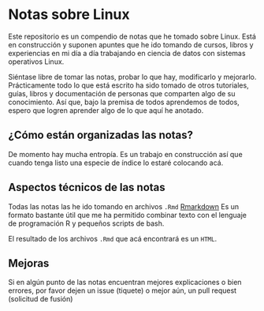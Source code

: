 
<!-- README.md is generated from README.Rmd. Please edit that file -->

# Notas sobre Linux

<!-- badges: start -->

<!-- badges: end -->

Este repositorio es un compendio de notas que he tomado sobre Linux.
Está en construcción y suponen apuntes que he ido tomando de cursos,
libros y experiencias en mi día a día trabajando en ciencia de datos con
sistemas operativos Linux.

Siéntase libre de tomar las notas, probar lo que hay, modificarlo y
mejorarlo. Prácticamente todo lo que está escrito ha sido tomado de
otros tutoriales, guías, libros y documentación de personas que
comparten algo de su conocimiento. Así que, bajo la premisa de todos
aprendemos de todos, espero que logren aprender algo de lo que aquí he
anotado.

## ¿Cómo están organizadas las notas?

De momento hay mucha entropía. Es un trabajo en construcción así que
cuando tenga listo una especie de índice lo estaré colocando acá.

## Aspectos técnicos de las notas

Todas las notas las he ido tomando en archivos `.Rmd`
[Rmarkdown](https://bookdown.org/yihui/rmarkdown/) Es un formato
bastante útil que me ha permitido combinar texto con el lenguaje de
programación R y pequeños scripts de bash.

El resultado de los archivos `.Rmd` que acá encontrará es un `HTML`.

## Mejoras

Si en algún punto de las notas encuentran mejores explicaciones o bien
errores, por favor dejen un issue (tiquete) o mejor aún, un pull request
(solicitud de fusión)
